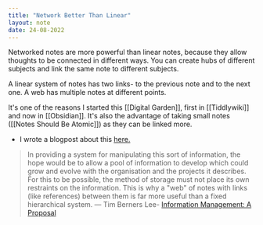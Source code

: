 ```yaml
---
title: "Network Better Than Linear"
layout: note
date: 24-08-2022
---
```



Networked notes are more powerful than linear notes, because they allow thoughts to be connected in different ways. You can create hubs of different subjects and link the same note to different subjects.

A linear system of notes has two links- to the previous note and to the next one. A web has multiple notes at different points.

It's one of the reasons I started this [[Digital Garden]], first in [[Tiddlywiki]] and now in [[Obsidian]]. It's also the advantage of taking small notes ([[Notes Should Be Atomic]]) as they can be linked more.

-   I wrote a blogpost about this <a href="https://www.davidralphlewis.co.uk/interlinking/" >here.</a>

> In providing a system for manipulating this sort of information, the hope would be to allow a pool of information to develop which could grow and evolve with the organisation and the projects it describes. For this to be possible, the method of storage must not place its own restraints on the information. This is why a "web" of notes with links (like references) between them is far more useful than a fixed hierarchical system.
> — Tim Berners Lee- <a href="https://www.w3.org/History/1989/proposal.html" >Information Management: A Proposal</a>
